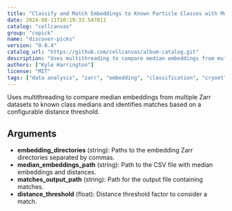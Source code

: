 ```yaml
---
title: "Classify and Match Embeddings to Known Particle Classes with Multithreading Across Multiple Directories"
date: 2024-08-11T10:19:33.547811
catalog: "cellcanvas"
group: "copick"
name: "discover-picks"
version: "0.0.4"
catalog_url: "https://github.com/cellcanvas/album-catalog.git"
description: "Uses multithreading to compare median embeddings from multiple Zarr datasets to known class medians and identifies matches based on a configurable distance threshold."
authors: ["Kyle Harrington"]
license: "MIT"
tags: ["data analysis", "zarr", "embedding", "classification", "cryoet", "multithreading"]
---
```


Uses multithreading to compare median embeddings from multiple Zarr datasets to known class medians and identifies matches based on a configurable distance threshold.

## Arguments

- **embedding_directories** (string): Paths to the embedding Zarr directories separated by commas.
- **median_embeddings_path** (string): Path to the CSV file with median embeddings and distances.
- **matches_output_path** (string): Path for the output file containing matches.
- **distance_threshold** (float): Distance threshold factor to consider a match.

